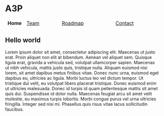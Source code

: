 # A3P

<table width="100%" cellpadding="0">
    <thead>
        <tr>
            <td width="8%"><strong>Home</strong></td>
            <td valiang><a href="https://the-zeitgeist-movement.github.io/A3P/team">Team</a></td>
            <td valiang><a href="https://the-zeitgeist-movement.github.io/A3P/roadmap">Roadmap</a></td>
            <td valiang><a href="https://the-zeitgeist-movement.github.io/A3P/contact">Contact</a></td>
        </tr>
    </thead>
</table>

## Hello world

Lorem ipsum dolor sit amet, consectetur adipiscing elit. Maecenas ut justo erat. Proin aliquet non elit at bibendum. Aenean vel aliquet sem. Quisque ligula erat, gravida a vehicula sed, volutpat ullamcorper sapien. Maecenas ut nibh vehicula, mattis justo quis, tristique nulla. Aliquam euismod nisi lorem, sit amet dapibus metus finibus vitae. Donec nunc urna, euismod eget dapibus eu, ultricies ac ligula. Morbi luctus leo vel dictum tempor. Ut tristique dui velit, eu volutpat libero placerat tristique. Donec euismod enim ut ultricies malesuada. Donec id turpis id quam pellentesque mattis sit amet quis dui. Suspendisse id dolor nulla. Maecenas feugiat arcu sit amet velit molestie, eu maximus turpis lobortis. Morbi congue purus vel urna ultricies fringilla. Integer sed nisi mi. Phasellus quis risus vitae lacus sollicitudin faucibus. 
